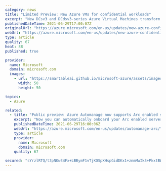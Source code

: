 ```yaml
---
category: news
title: "Limited Preview: New Azure VMs for confidential workloads"
excerpt: "New DCsv3 and DCdsv3-series Azure Virtual Machines transform the state-of-the-art for confidential workloads"
publishedDateTime: 2021-06-29T17:00:07Z
originalUrl: "https://azure.microsoft.com/en-us/updates/new-azure-confidential-virtual-machines-sgx/"
webUrl: "https://azure.microsoft.com/en-us/updates/new-azure-confidential-virtual-machines-sgx/"
type: article
quality: 67
heat: 88
published: true

provider:
  name: Microsoft
  domain: microsoft.com
  images:
    - url: "https://smartableai.github.io/microsoft-azure/assets/images/organizations/microsoft.com-50x50.jpg"
      width: 50
      height: 50

topics:
  - Azure

related:
  - title: "Public preview: Azure Automanage now supports Arc enabled servers"
    excerpt: "Now you can automatically onboard your Arc enabled servers to best practice Azure management services using Azure Automanage, saving time and manual management effort."
    publishedDateTime: 2021-06-29T16:00:06Z
    webUrl: "https://azure.microsoft.com/en-us/updates/automanage-arc/"
    type: article
    provider:
      name: Microsoft
      domain: microsoft.com
    quality: 67

secured: "sYrzlRTQ/t3pNKw34Fx+LBBymF1vTjKOSpXHspGidDKx1+znmMwIk3+PkxtBWDwf+UET30LEeM5GxHWzBY3fb5PAAEyMnW5ByLEZuihRKuiypwmNnncgiNTD7NVIA8+E6mA/BzfUYj1K4YCcC9ymEfrGvaY4DhfSS+mUeu7WrgYmWxGHpLtJe1RezzwslVeC1AnRWPGs2F0B1tHmmRL6EWCz4Y3pYI879kGZv6leaNeB5Ybks5f8qbQROKk4RLZ5ktbj8tZ1O6alx3MRgESjuzKaFy/HhfeEgzBPuGYvxBn7ueW39//wZCEONajHGAq7nzc9GmR70hO5dT6CXa00JddvIcCD4BffiQ0/UE6QdU8=;3bmmF0MH6lpsW0IGrSJeCw=="
---
```


